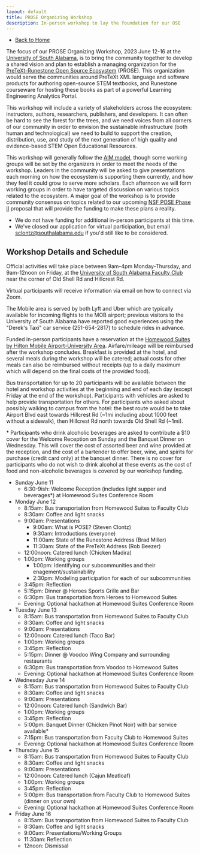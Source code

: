 ```yaml
---
layout: default
title: PROSE Organizing Workshop
description: In-person workshop to lay the foundation for our OSE
---
```


- [Back to Home](../)

The focus of our PROSE Organizing Workshop, 2023 June 12-16 at the [University of South Alabama](https://www.southalabama.edu/), is to bring the community together to develop a shared vision and plan to establish a managing organization for the [PreTeXt-Runestone Open Source Ecosystem](../) (PROSE). This organization would serve the communities around PreTeXt XML language and software products for authoring open-source STEM textbooks, and Runestone courseware for hosting these books as part of a powerful Learning Engineering Analytics Portal.

This workshop will include a variety of stakeholders across the ecosystem: instructors, authors, researchers, publishers, and developers. It can often be hard to see the forest for the trees, and we need voices from all corners of our community in order to envision the sustainable infrastructure (both human and technological) we need to build to support the creation, distribution, use, and study of the next generation of high quality and evidence-based STEM Open Educational Resources. 

This workshop will generally follow the [AIM model](https://aimath.org/workshops/about/), though some working groups will be set by the organizers in order to meet the needs of the workshop. Leaders in the community will be asked to give presentations each morning on how the ecosystem is supporting them currently, and how they feel it could grow to serve more scholars. Each afternoon we will form working groups in order to have targeted discussion on various topics related to the ecosystem. A major goal of the workshop is to provide community consensus on topics related to our upcoming [NSF POSE Phase II](https://www.nsf.gov/pubs/2023/nsf23556/nsf23556.htm) proposal that will provide the funding to make these plans a reality.

- We do not have funding for additional in-person participants at this time.
- We've closed our application for virtual participation, but email <sclontz@southalabama.edu> if you'd still like to be considered.

## Workshop Details and Schedule

Official activities will take place between 9am-4pm Monday-Thursday, and 9am-12noon on Friday, at the [University of South Alabama Faculty Club](https://www.southalabama.edu/departments/mitchellcenter/facultyclub/) near the corner of Old Shell Rd and Hillcrest Rd.

Virtual participants will receive information via email on how to connect via Zoom.

The Mobile area is served by both Lyft and Uber which are typically available for incoming flights to the MOB airport; previous visitors to the University of South Alabama have reported good experiences using the "Derek's Taxi" car service (251-654-2817) to schedule rides in advance.

Funded in-person participants have a reservation at the [Homewood Suites by Hilton Mobile Airport-University Area](https://www.hilton.com/en/hotels/mobpphw-homewood-suites-mobile-airport-university-area/). Airfare/mileage will be reimbursed after the workshop concludes. Breakfast is provided at the hotel, and several meals during the workshop will be catered; actual costs for other meals can also be reimbursed without receipts (up to a daily maximum which will depend on the final costs of the provided food).

Bus transportation for up to 20 participants will be available between the hotel and workshop activities at the beginning and end of each day (except Friday at the end of the workshop). Participants with vehicles are asked to help provide transportation for others. For participants who asked about possibly walking to campus from the hotel: the best route would be to take Airport Blvd east towards Hillcrest Rd (~1mi including about 1000 feet without a sidewalk), then Hillcrest Rd north towards Old Shell Rd (~1mi).

\* Participants who drink alcoholic beverages are asked to contribute a $10 cover for the Welcome Reception on Sunday and the Banquet Dinner on Wednesday. This will cover the cost of assorted beer and wine provided at the reception, and the cost of a bartender to offer beer, wine, and spirits for purchase (credit card only) at the banquet dinner. There is no cover for participants who do not wish to drink alcohol at these events as the cost of food and non-alcoholic beverages is covered by our workshop funding.

- Sunday June 11
  - 6:30-9ish: Welcome Reception (includes light supper and beverages*) at Homewood Suites Conference Room
- Monday June 12
  - 8:15am: Bus transportation from Homewood Suites to Faculty Club
  - 8:30am: Coffee and light snacks
  - 9:00am: Presentations
    - 9:00am: What is POSE? (Steven Clontz)
    - 9:30am: Introductions (everyone)
    - 11:00am: State of the Runestone Address (Brad Miller)
    - 11:30am: State of the PreTeXt Address (Rob Beezer)
  - 12:00noon: Catered lunch (Chicken Madira)
  - 1:00pm: Working groups
    - 1:00pm: Identifying our subcommunities and their enagement/sustainability
    - 2:30pm: Modeling participation for each of our subcommunities
  - 3:45pm: Reflection
  - 5:15pm: Dinner @ Heroes Sports Grille and Bar
  - 6:30pm: Bus transportation from Heroes to Homewood Suites
  - Evening: Optional hackathon at Homewood Suites Conference Room
- Tuesday June 13
  - 8:15am: Bus transportation from Homewood Suites to Faculty Club
  - 8:30am: Coffee and light snacks
  - 9:00am: Presentations
  - 12:00noon: Catered lunch (Taco Bar)
  - 1:00pm: Working groups
  - 3:45pm: Reflection
  - 5:15pm: Dinner @ Voodoo Wing Company and surrounding restaurants
  - 6:30pm: Bus transportation from Voodoo to Homewood Suites
  - Evening: Optional hackathon at Homewood Suites Conference Room
- Wednesday June 14
  - 8:15am: Bus transportation from Homewood Suites to Faculty Club
  - 8:30am: Coffee and light snacks
  - 9:00am: Presentations
  - 12:00noon: Catered lunch (Sandwich Bar)
  - 1:00pm: Working groups
  - 3:45pm: Reflection
  - 5:00pm: Banquet Dinner (Chicken Pinot Noir) with bar service available*
  - 7:15pm: Bus transportation from Faculty Club to Homewood Suites
  - Evening: Optional hackathon at Homewood Suites Conference Room
- Thursday June 15
  - 8:15am: Bus transportation from Homewood Suites to Faculty Club
  - 8:30am: Coffee and light snacks
  - 9:00am: Presentations
  - 12:00noon: Catered lunch (Cajun Meatloaf)
  - 1:00pm: Working groups
  - 3:45pm: Reflection
  - 5:00pm: Bus transportation from Faculty Club to Homewood Suites (dinner on your own)
  - Evening: Optional hackathon at Homewood Suites Conference Room
- Friday June 16
  - 8:15am: Bus transportation from Homewood Suites to Faculty Club
  - 8:30am: Coffee and light snacks
  - 9:00am: Presentations/Working Groups
  - 11:30am: Reflection
  - 12noon: Dismissal
